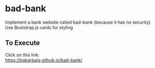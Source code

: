 # bad-bank
Implement a bank website called bad-bank (because it has no security)  
Use Bootstrap.js cards for styling

## To Execute
Click on this link:  
<https://babarbaig.github.io/bad-bank/>
